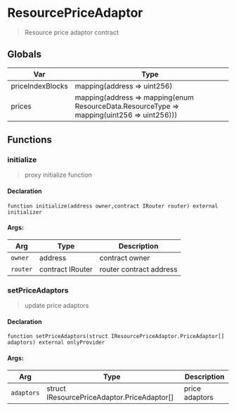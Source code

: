# ResourcePriceAdaptor



> Resource price adaptor contract

## Globals
| Var | Type |
| --- | --- |
| priceIndexBlocks | mapping(address => uint256) |
| prices | mapping(address => mapping(enum ResourceData.ResourceType => mapping(uint256 => uint256))) |

## Functions
### initialize

> proxy initialize function


#### Declaration
```
function initialize(address owner,contract IRouter router) external initializer
```

#### Args:
| Arg | Type | Description |
| --- | --- | --- |
|`owner` | address | contract owner
|`router` | contract IRouter | router contract address

### setPriceAdaptors

> update price adaptors


#### Declaration
```
function setPriceAdaptors(struct IResourcePriceAdaptor.PriceAdaptor[] adaptors) external onlyProvider
```

#### Args:
| Arg | Type | Description |
| --- | --- | --- |
|`adaptors` | struct IResourcePriceAdaptor.PriceAdaptor[] | price adaptors


